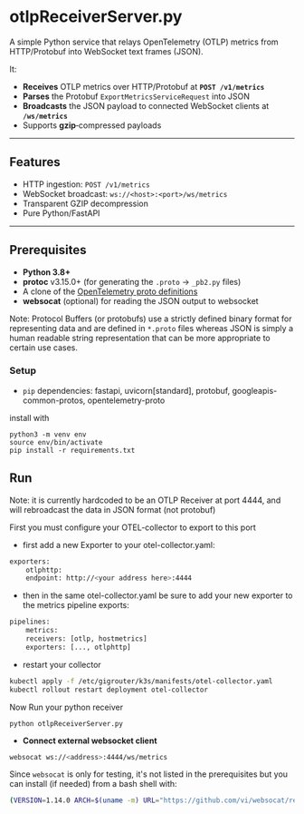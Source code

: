 
# otlpReceiverServer.py

A simple Python service that relays OpenTelemetry (OTLP) metrics from HTTP/Protobuf into WebSocket text frames (JSON).

It:

- **Receives** OTLP metrics over HTTP/Protobuf at **`POST /v1/metrics`**  
- **Parses** the Protobuf `ExportMetricsServiceRequest` into JSON  
- **Broadcasts** the JSON payload to connected WebSocket clients at **`/ws/metrics`**  
- Supports **gzip**‐compressed payloads  

---

## Features

- HTTP ingestion: `POST /v1/metrics`  
- WebSocket broadcast: `ws://<host>:<port>/ws/metrics`  
- Transparent GZIP decompression  
- Pure Python/FastAPI  

---

## Prerequisites

- **Python 3.8+**  
- **protoc** v3.15.0+ (for generating the `.proto` → `_pb2.py` files)  
- A clone of the [OpenTelemetry proto definitions](https://github.com/open-telemetry/opentelemetry-proto)  
- **websocat** (optional) for reading the JSON output to websocket

Note: Protocol Buffers (or protobufs) use a strictly defined binary format for representing data and are defined in `*.proto` files whereas JSON is simply a human readable string representation that can be more appropriate to certain use cases.
### Setup

- `pip` dependencies: fastapi, uvicorn[standard], protobuf, googleapis-common-protos, opentelemetry-proto

install with
```
python3 -m venv env
source env/bin/activate
pip install -r requirements.txt
```

## Run

Note: it is currently hardcoded to be an OTLP Receiver at port 4444, and will rebroadcast the data in JSON format (not protobuf)

First you must configure your OTEL-collector to export to this port

* first add a new Exporter to your otel-collector.yaml:
```bash
exporters:
    otlphttp:
    endpoint: http://<your address here>:4444    
```
* then in the same otel-collector.yaml be sure to add your new exporter to the metrics pipeline exports:
```bash
pipelines:
    metrics:
    receivers: [otlp, hostmetrics]
    exporters: [..., otlphttp]
```
* restart your collector

```bash
kubectl apply -f /etc/gigrouter/k3s/manifests/otel-collector.yaml
kubectl rollout restart deployment otel-collector
```

Now Run your python receiver
```
python otlpReceiverServer.py
```

- **Connect external websocket client**
```bash
websocat ws://<address>:4444/ws/metrics
```

Since `websocat` is only for testing, it's not listed in the prerequisites but you can install (if needed) from a bash shell with:

```bash
(VERSION=1.14.0 ARCH=$(uname -m) URL="https://github.com/vi/websocat/releases/download/v${VERSION}/websocat_max.${ARCH}-unknown-linux-musl"; wget -qO websocat "$URL" && chmod +x websocat && sudo mv websocat /usr/local/bin/ && echo "Installed websocat" || echo "Failed to install websocat")
```
